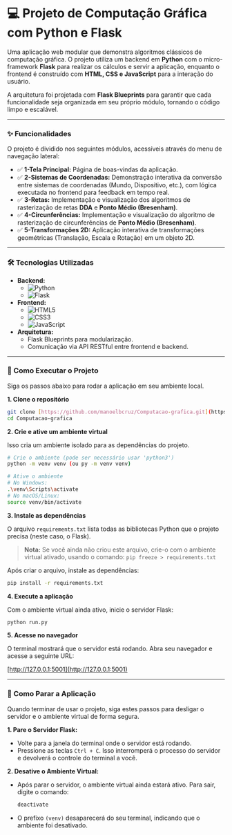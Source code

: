 # 💻 Projeto de Computação Gráfica com Python e Flask

Uma aplicação web modular que demonstra algoritmos clássicos de computação gráfica. O projeto utiliza um backend em **Python** com o micro-framework **Flask** para realizar os cálculos e servir a aplicação, enquanto o frontend é construído com **HTML, CSS e JavaScript** para a interação do usuário.

A arquitetura foi projetada com **Flask Blueprints** para garantir que cada funcionalidade seja organizada em seu próprio módulo, tornando o código limpo e escalável.

---

### ✨ Funcionalidades

O projeto é dividido nos seguintes módulos, acessíveis através do menu de navegação lateral:

- ✅ **1-Tela Principal:** Página de boas-vindas da aplicação.
- ✅ **2-Sistemas de Coordenadas:** Demonstração interativa da conversão entre sistemas de coordenadas (Mundo, Dispositivo, etc.), com lógica executada no frontend para feedback em tempo real.
- ✅ **3-Retas:** Implementação e visualização dos algoritmos de rasterização de retas **DDA** e **Ponto Médio (Bresenham)**.
- ✅ **4-Circunferências:** Implementação e visualização do algoritmo de rasterização de circunferências de **Ponto Médio (Bresenham)**.
- ✅ **5-Transformações 2D:** Aplicação interativa de transformações geométricas (Translação, Escala e Rotação) em um objeto 2D.

---

### 🛠️ Tecnologias Utilizadas

- **Backend:**
  - ![Python](https://img.shields.io/badge/python-3.10+-blue.svg)
  - ![Flask](https://img.shields.io/badge/flask-%23000.svg?style=for-the-badge&logo=flask&logoColor=white)
- **Frontend:**
  - ![HTML5](https://img.shields.io/badge/html5-%23E34F26.svg?style=for-the-badge&logo=html5&logoColor=white)
  - ![CSS3](https://img.shields.io/badge/css3-%231572B6.svg?style=for-the-badge&logo=css3&logoColor=white)
  - ![JavaScript](https://img.shields.io/badge/javascript-%23323330.svg?style=for-the-badge&logo=javascript&logoColor=%23F7DF1E)
- **Arquitetura:**
  - Flask Blueprints para modularização.
  - Comunicação via API RESTful entre frontend e backend.

---

### 🚀 Como Executar o Projeto

Siga os passos abaixo para rodar a aplicação em seu ambiente local.

**1. Clone o repositório**

```bash
git clone [https://github.com/manoelbcruz/Computacao-grafica.git](https://github.com/manoelbcruz/Computacao-grafica.git)
cd Computacao-grafica
```

**2. Crie e ative um ambiente virtual**

Isso cria um ambiente isolado para as dependências do projeto.

```bash
# Crie o ambiente (pode ser necessário usar 'python3')
python -m venv venv (ou py -m venv venv)

# Ative o ambiente
# No Windows:
.\venv\Scripts\activate
# No macOS/Linux:
source venv/bin/activate
```

**3. Instale as dependências**

O arquivo `requirements.txt` lista todas as bibliotecas Python que o projeto precisa (neste caso, o Flask).

> **Nota:** Se você ainda não criou este arquivo, crie-o com o ambiente virtual ativado, usando o comando:
> `pip freeze > requirements.txt`

Após criar o arquivo, instale as dependências:

```bash
pip install -r requirements.txt
```

**4. Execute a aplicação**

Com o ambiente virtual ainda ativo, inicie o servidor Flask:

```bash
python run.py
```

**5. Acesse no navegador**

O terminal mostrará que o servidor está rodando. Abra seu navegador e acesse a seguinte URL:

[http://127.0.0.1:5001](http://127.0.0.1:5001)

---

### 🛑 Como Parar a Aplicação

Quando terminar de usar o projeto, siga estes passos para desligar o servidor e o ambiente virtual de forma segura.

**1. Pare o Servidor Flask:**

- Volte para a janela do terminal onde o servidor está rodando.
- Pressione as teclas `Ctrl + C`. Isso interromperá o processo do servidor e devolverá o controle do terminal a você.

**2. Desative o Ambiente Virtual:**

- Após parar o servidor, o ambiente virtual ainda estará ativo. Para sair, digite o comando:
  ```bash
  deactivate
  ```
- O prefixo `(venv)` desaparecerá do seu terminal, indicando que o ambiente foi desativado.
